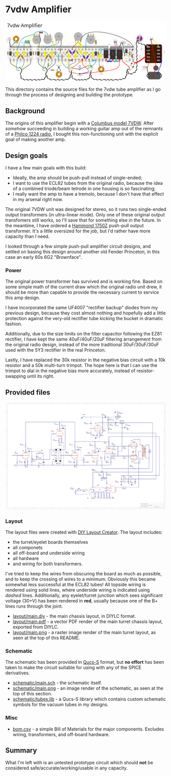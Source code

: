 # 7vdw Amplifier

[![layout](layout/main.png)](layout/main.pdf)

This directory contains the source files for the 7vdw tube amplifier as I go through the process of designing and building the prototype.

## Background

The origins of this amplifier begin with a [Columbus model 7VDW](https://www.vintageradio.co.nz/model/columbus/7vdw). After _somehow_ succeeding in building a working guitar amp out of the remnants of a [Philco 1224 radio](../1224), I bought this non-functioning unit with the explicit goal of making another amp.

## Design goals
I have a few main goals with this build:
- Ideally, the amp should be push-pull instead of single-ended;
- I want to use the ECL82 tubes from the original radio, because the idea of a combined triode/beam tetrode in one housing is so fascinating;
- I really want the amp to have a tremolo, because I don't have that effect in my arsenal right now.

The original 7VDW unit was designed for stereo, so it runs two single-ended output transformers (in ultra-linear mode). Only one of these original output transfomers still works, so I'll save that for something else in the future. In the meantime, I have ordered a [Hammond 1750Z](https://www.hammfg.com/part/1750Z) push-pull output transformer. It's a little oversized for the job, but I'd rather have more capacity than I need.

I looked through a few simple push-pull amplifier circuit designs, and settled on basing this design around another old Fender Princeton, in this case an early 60s 6G2 "Brownface".

### Power
The original power transformer has survived and is working fine. Based on some simple math of the current draw which the original radio unit drew, it should be more than capable to provide the necessary current to service this amp design.

I have incorporated the same UF4007 "rectifier backup" diodes from my previous design, because they cost almost nothing and hopefully add a little protection against the very-old rectifier tube kicking the bucket in dramatic fashion.

Additionally, due to the size limits on the filter capacitor following the EZ81 rectifier, I have kept the same 40uF/40uF/20uF filtering arrangement from the original radio design, instead of the more traditional 30uF/30uF/30uF used with the 5Y3 rectifier in the real Princeton.

Lastly, I have replaced the 30k resistor in the negative bias circuit with a 10k resistor and a 50k multi-turn trimpot. The hope here is that I can use the trimpot to dial in the negative bias more accurately, instead of resistor-swapping until its right.

## Provided files

![schematic](schematic/main.png)

### Layout
The layout files were created with [DIY Layout Creator](https://github.com/bancika/diy-layout-creator). The layout includes:
- the turret/eyelet boards themselves
- all componets
- all off-board and underside wiring
- all hardware
- and wiring for both transformers.

I've tried to keep the wires from obscuring the board as much as possible, and to keep the crossing of wires to a minimum. Obviously this became somewhat less successful at the ECL82 tubes!
All topside wiring is rendered using solid lines, where underside wiring is indicated using _dashed_ lines. Additionally, any eyelet/turret junction which sees significant voltage (30+V) has been rendered in **red**, usually because one of the B+ lines runs through the joint.

- [layout/main.diy](layout/main.diy) - the main chassis layout, in DIYLC format.
- [layout/main.pdf](layout/main.pdf) - a vector PDF render of the main turret chassis layout, exported from DIYLC.
- [layout/main.png](layout/main.png) - a raster image render of the main turret layout, as seen at the top of this README.

### Schematic
The schematic has been provided in [Qucs-S](https://ra3xdh.github.io/) format, but **no effort** has been taken to make the circuit suitable for using with any of the SPICE derivatives.

- [schematic/main.sch](schematic/main.sch) - the schematic itself.
- [schematic/main.png](schematic/main.png) - an image render of the schematic, as seen at the top of this section.
- [schematic/tubes.lib](schematic/tubes.lib) - a Qucs-S library which contains custom schematic symbols for the vacuum tubes in my designs.

### Misc
- [bom.csv](bom.csv) - a simple Bill of Materials for the major components. Excludes wiring, transformers, and off-board hardware.

## Summary

What I'm left with is an untested prototype circuit which should **not** be considered safe/accurate/working/usable in any capacity.
